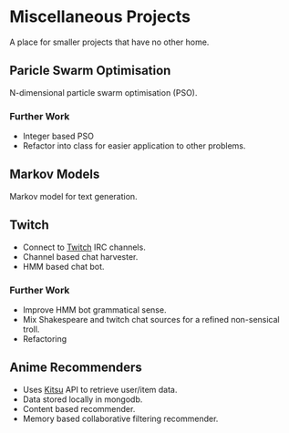 # Miscellaneous Projects
A place for smaller projects that have no other home.



## Paricle Swarm Optimisation
N-dimensional particle swarm optimisation (PSO).

### Further Work
- Integer based PSO
- Refactor into class for easier application to other problems.



## Markov Models
Markov model for text generation.



## Twitch
- Connect to [Twitch][twitch] IRC channels.
- Channel based chat harvester.
- HMM based chat bot.

### Further Work
- Improve HMM bot grammatical sense.
- Mix Shakespeare and twitch chat sources for a refined non-sensical troll.
- Refactoring



## Anime Recommenders
- Uses [Kitsu][kitsu] API to retrieve user/item data.
- Data stored locally in mongodb.
- Content based recommender.
- Memory based collaborative filtering recommender.



[twitch]: twitch.tv
[kitsu]: kitsu.io
